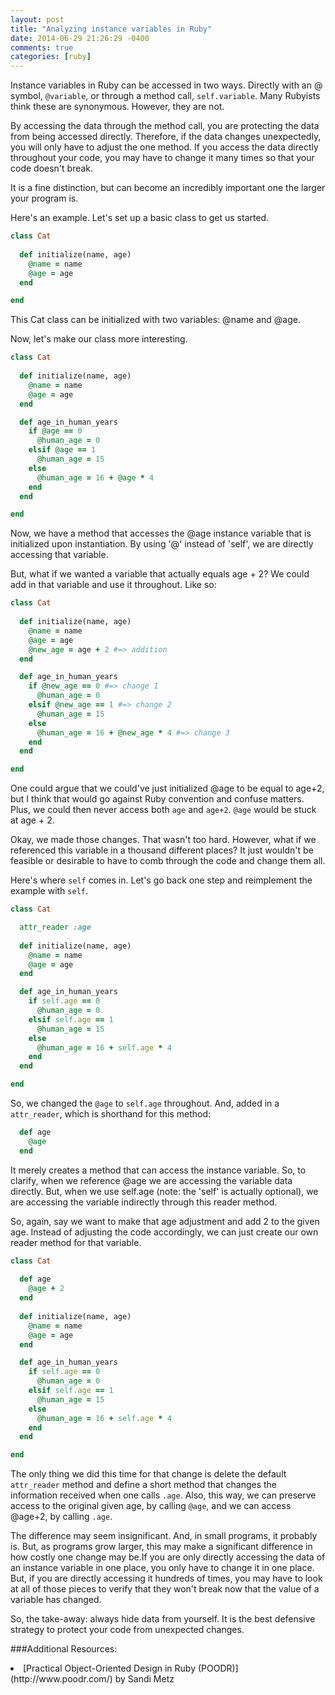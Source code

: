 ```yaml
---
layout: post
title: "Analyzing instance variables in Ruby"
date: 2014-06-29 21:26:29 -0400
comments: true
categories: [ruby] 
---
```

Instance variables in Ruby can be accessed in two ways. Directly with an @ symbol, `@variable`, or through a method call, `self.variable`. Many Rubyists think these are synonymous. However, they are not. 

By accessing the data through the method call, you are protecting the data from being accessed directly. Therefore, if the data changes unexpectedly, you will only have to adjust the one method. If you access the data directly throughout your code, you may have to change it many times so that your code doesn't break.

It is a fine distinction, but can become an incredibly important one the larger your program is.

<!-- more -->

Here's an example. Let's set up a basic class to get us started.

```ruby Cat class
class Cat
  
  def initialize(name, age) 
    @name = name
    @age = age
  end 

end  
```
This Cat class can be initialized with two variables: @name and @age.

Now, let's make our class more interesting.

```ruby Cat class
class Cat
  
  def initialize(name, age) 
    @name = name
    @age = age
  end 

  def age_in_human_years 
    if @age == 0
      @human_age = 0
    elsif @age == 1
      @human_age = 15  
    else 
      @human_age = 16 + @age * 4
    end  
  end 

end  
``` 
Now, we have a method that accesses the @age instance variable that is initialized upon instantiation. By using '@' instead of 'self', we are directly accessing that variable.

But, what if we wanted a variable that actually equals age + 2? We could add in that variable and use it throughout. Like so:

```ruby Cat class
class Cat
  
  def initialize(name, age) 
    @name = name
    @age = age
    @new_age = age + 2 #=> addition
  end 

  def age_in_human_years 
    if @new_age == 0 #=> change 1
      @human_age = 0
    elsif @new_age == 1 #=> change 2
      @human_age = 15  
    else 
      @human_age = 16 + @new_age * 4 #=> change 3 
    end  
  end 

end  
``` 
One could argue that we could've just initialized @age to be equal to age+2, but I think that would go against Ruby convention and confuse matters. Plus, we could then never access both `age` and `age+2`. `@age` would be stuck at age + 2.

Okay, we made those changes. That wasn't too hard. However, what if we referenced this variable in a thousand different places? It just wouldn't be feasible or desirable to have to comb through the code and change them all.

Here's where `self` comes in. Let's go back one step and reimplement the example with `self`.

```ruby Cat class
class Cat

  attr_reader :age
  
  def initialize(name, age) 
    @name = name
    @age = age
  end 

  def age_in_human_years 
    if self.age == 0
      @human_age = 0
    elsif self.age == 1
      @human_age = 15  
    else 
      @human_age = 16 + self.age * 4
    end  
  end 

end  
```

So, we changed the `@age` to `self.age` throughout. And, added in a `attr_reader`,  which is shorthand for this method:

```ruby attr_reader
  def age
    @age
  end
```

It merely creates a method that can access the instance variable. So, to clarify, when we reference @age we are accessing the variable data directly. But, when we use self.age (note: the 'self' is actually optional), we are accessing the variable indirectly through this reader method.

So, again, say we want to make that age adjustment and add 2 to the given age.  Instead of adjusting the code accordingly, we can just create our own reader method for that variable.

```ruby Cat class
class Cat
  
  def age 
    @age + 2
  end   
  
  def initialize(name, age) 
    @name = name
    @age = age 
  end 

  def age_in_human_years 
    if self.age == 0
      @human_age = 0
    elsif self.age == 1
      @human_age = 15  
    else 
      @human_age = 16 + self.age * 4
    end  
  end 

end  
```
The only thing we did this time for that change is delete the default `attr_reader` method and define a short method that changes the information received when one calls `.age`. Also, this way, we can preserve access to the original given age, by calling `@age`, and we can access @age+2, by calling `.age`.

The difference may seem insignificant. And, in small programs, it probably is. But, as programs grow larger, this may make a significant difference in how costly one change may be.If you are only directly accessing the data of an instance variable in one place, you only have to change it in one place. But, if you are directly accessing it hundreds of times, you may have to look at all of those pieces to verify that they won't break now that the value of a variable has changed.

So, the take-away: always hide data from yourself. It is the best defensive strategy to protect your code from unexpected changes.  

###Additional Resources:
<li>[Practical Object-Oriented Design in Ruby (POODR)](http://www.poodr.com/) by Sandi Metz</li>
